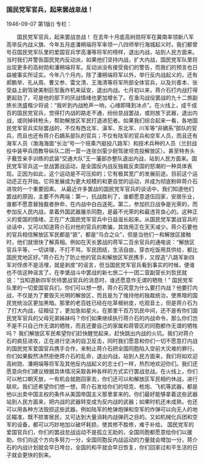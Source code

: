 ### 国民党军官兵，起来罢战怠战！

1946-09-07
第1版()
专栏：

　　国民党军官兵，起来罢战怠战！
    在去年十月底高树勋将军在冀南率领新八军高举反内战义旗、今年五月底潘朔端将军率领一八四师举行海城起义时，我们都曾号召国民党军队里的爱国官兵学高潘等将军的榜样，退出内战，站到人民方面来。当时我们并警告国民党内反动派，如果他们坚持内战，扩大内战，国民党军队里将出现更多的高树勋和潘朔端将军。反动派没有接受我们的警告，而我们的预言也日益被事实所证实。今年八个月内，除了潘朔端将军以外，举行反内战起义的，还有郝鹏举、孔从周、曹又参、雷文清、王海清等将军所部全体官兵，以及刘善本、张受益上尉驾驶美制巨型轰炸机来延安，退出内战。七月初以来，蒋介石打内战打得更起劲了，可是他的部下的厌战情绪也更加增长了。在渔沟战役罢战的九十二旅副旅长洗盛楷少将说：“我听到内战枪声一响，心绪即降到冰点”。在火线上，成千成百的国民党官兵，觉得打内战的路走不通，纷纷怠战罢战，或则放下武器，退出内战，或则掉转枪头，帮助解放区军民打退进犯者。如果我们综合起来一看，各地国民党军官兵实际罢战的，不仅有西北军、滇军、东北军、川军等“非嫡系”部队的官兵，而且也还有蒋介石嫡系部队的官兵；不仅有陆军的官兵和空军人员，而且还有海军人员（渤海海面“长治”号一个班乘汽艇投八路军）和技术兵种的人员（兰封战役中装甲兵团教导纵队二团一营一连张剑萤少尉驾驶坦克投解放区）。甚至特务头子戴笠亲手训练的武装“交通大队”王一藩部亦整队退出内战，站到人民方面来。国民党军官兵这一怠战罢战运动，是全国反内战反独裁反卖国的怒潮的一种具体表现。正因为如此，这个运动是不可压抑的；它有极其宽广的发展前途。目前这个运动还正在开始。它将发展成为更大规模的和更自觉的运动，并成为彻底粉碎蒋介石进攻的一个重要因素。
    从最近许多罢战的国民党军官兵的谈话中，我们知道他们罢战的原因，主要不外两端：第一，抗战胜利了，谁都愿意退伍回家，安居乐业，谁都不愿意替独裁者拚命，在内战中白白送死。第二，参加抗日战争是光荣的，而参加反人民内战，拿着外国武器屠杀同胞，是最不光荣的和最违背良心的。这种正义的爱国的情绪，正在广大国民党军官兵中日益滋长起来。从国民党军罢战官兵的谈话中，又可以知道蒋介石对他的官兵的欺骗，其效用正在天天减少。蒋介石要他的官兵相信解放区军民都是“匪”，都是“乌合之众”，但是当他们一和解放区接触时，他们就很快了解真相。例如在天长罢战的蒋军二百余官兵的通电说：“解放区官兵平等，一切讲理，不打不骂，军民团结，生活自由，穿衣吃饭用具供给，都比国民党地区好。”蒋介石为了防止他的官兵和解放区军民携手，又捏造“八路军新四军对俘虏不是活埋，就是剥皮”的谣言，但当国民党军官兵看到事实的时候，便谁也不信这种谣言了。在李堡战斗中罢战的新七旅二十一团二营副营长刘哲民就说：“当知道新四军优待罢战官兵的消息时，谁还愿意作无谓的牺牲！”
    国民党军队里的一切爱国官兵们，你们可以想一想，蒋介石究意为什么要打内战？他要打内战，不仅是为了要毁灭光明的解放区，而且是为了维持他的独裁统治，使黑暗的国民党统治区更加黑暗。那里的老百姓已经在吃草根树皮，吃观音土，但是蒋介石为了打大内战，征粮征丁，更加急如星火。在那里千百万饥民中间，还不是有你们国民党军官兵的父母兄弟姊妹吗？你们如果继续执行蒋介石的内战命令，那么你们岂不是不只自己作无谓的牺牲，而且还要自己的家属和蒋管区的同胞都作无谓的牺牲吗？
    我们解放区军民希望你们赶快醒觉起来，赶快跳出内战的火坑。我们对蒋介石的疯狂进攻，正在进行坚决的自卫反击，同时我们愿意和你们一切不愿意打内战的国民党军爱国官兵携手合作，来制止蒋介石把全国同胞陷入空前大灾难的罪行。你们如果毅然决然拒绝蒋介石的乱命，退出内战，站到人民方面来，我们将如欢迎高树勋、潘朔端等将军及其他反内战起义的志士们一样，热烈地欢迎你们。我们还愿意向你们建议根据具体情况采取各种各样的方式实行罢战怠战。在火线上，你们可以枪口朝天放，一有机会就跑回家去，你们还可以和解放区军民相约休战，进行联欢。我们还希望你们想一想，蒋介石发给你们的坦克、枪炮、飞机等武器，都是他以出卖中国主权的条件从美国帝国主义那里拿来的。你们最好能够拿着这些武器站到人民方面来，把内战的武器转变成为反内战的武器；如果时机还未成熟，也还可以用各种方法毁损这些武器。例如陆军的枪弹炮弹和空军的炸弹可以向无人的地区瞄准，既不损害居民，又可达到大量消耗内战弹药之目的。又如机械化兵团和空军的设备，都可以巧妙地加以破坏耗损，使其修不胜修，难于补给。
    国民党军的爱国官兵们，你们的罢战怠战运动不是孤立无助的，全国同胞都愿意给你们以援助。你们向这个方向多努力一分，全国同胞反内战运动的力量就会增加一分，蒋介石的内战计划就会早日垮台，全国的和平就会早日恢复，你们回家过和平生活的日子就会更快的到来。
